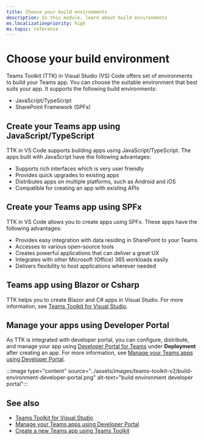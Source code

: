 ```yaml
---
title: Choose your build environments
description: In this module, learn about build environments
ms.localizationpriority: high
ms.topic: reference
---
```


# Choose your build environment

Teams Toolkit (TTK) in Visual Studio (VS) Code offers set of environments to build your Teams app. You can choose the suitable environment that best suits your app. It supports the following build environments:

* JavaScript/TypeScript
* SharePoint Framework (SPFx)

## Create your Teams app using JavaScript/TypeScript

TTK in VS Code supports building apps using JavaScript/TypeScript. The apps built with JavaScript have the following advantages:

* Supports rich interfaces which is very user friendly
* Provides quick upgrades to existing apps
* Distributes apps on multiple platforms, such as Android and iOS
* Compatible for creating an app with existing APIs

## Create your Teams app using SPFx

TTK in VS Code allows you to create apps using SPFx. These apps have the following advantages:

* Provides easy integration with data residing in SharePoint to your Teams
* Accesses to various open-source tools
* Creates powerful applications that can deliver a great UX
* Integrates with other Microsoft (Office) 365 workloads easily
* Delivers flexibility to host applications wherever needed

## Teams app using Blazor or Csharp

TTK helps you to create Blazor and C# apps in Visual Studio.
For more information, see [Teams Toolkit for Visual Studio](visual-studio-overview.md).

## Manage your apps using Developer Portal

As TTK is integrated with developer portal, you can configure, distribute, and manage your app using <a href="https://dev.teams.microsoft.com" target="_blank">Developer Portal for Teams</a> under **Deployment** after creating an app. For more information, see [Manage your Teams apps using Developer Portal](../concepts/build-and-test/teams-developer-portal.md).

:::image type="content" source="../assets/images/teams-toolkit-v2/build-environment-developer-portal.png" alt-text="build environment developer portal":::

## See also

* [Teams Toolkit for Visual Studio](visual-studio-overview.md)
* [Manage your Teams apps using Developer Portal](../concepts/build-and-test/teams-developer-portal.md)
* [Create a new Teams app using Teams Toolkit](create-new-project.md)
